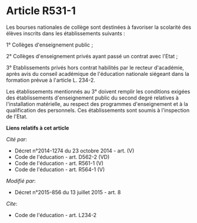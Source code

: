 # Article R531-1

Les bourses nationales de collège sont destinées à favoriser la scolarité des élèves inscrits dans les établissements
suivants : 

1° Collèges d'enseignement public ; 

2° Collèges d'enseignement privés ayant passé un contrat avec l'Etat ; 

3° Etablissements privés hors contrat habilités par le recteur d'académie, après avis du conseil académique de l'éducation
nationale siégeant dans la formation prévue à l'article L. 234-2. 

Les établissements mentionnés au 3° doivent remplir les conditions exigées des établissements d'enseignement public du second
degré relatives à l'installation matérielle, au respect des programmes d'enseignement et à la qualification des personnels.
Ces établissements sont soumis à l'inspection de l'Etat.

**Liens relatifs à cet article**

_Cité par_:

  - Décret n°2014-1274 du 23 octobre 2014 - art. (V)
  - Code de l'éducation - art. D562-2 (VD)
  - Code de l'éducation - art. R561-1 (V)
  - Code de l'éducation - art. R564-1 (V)

_Modifié par_:

  - Décret n°2015-856 du 13 juillet 2015 - art. 8

_Cite_:

  - Code de l'éducation - art. L234-2
